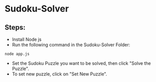 # Sudoku-Solver

## Steps:
- Install Node js 
- Run the following command in the Sudoku-Solver Folder:
```
node app.js
```
- Set the Sudoku Puzzle you want to be solved, then click "Solve the Puzzle".
- To set new puzzle, click on "Set New Puzzle".
